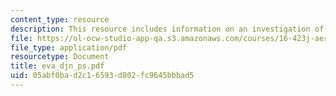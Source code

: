 ```yaml
---
content_type: resource
description: This resource includes information on an investigation of the space suit.
file: https://ol-ocw-studio-app-qa.s3.amazonaws.com/courses/16-423j-aerospace-biomedical-and-life-support-engineering-spring-2006/05abf0bad2c16593d802fc9645bbbad5_eva_djn_ps.pdf
file_type: application/pdf
resourcetype: Document
title: eva_djn_ps.pdf
uid: 05abf0ba-d2c1-6593-d802-fc9645bbbad5
---
```

